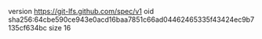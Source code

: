 version https://git-lfs.github.com/spec/v1
oid sha256:64cbe590ce943e0acd16baa7851c66ad04462465335f43424ec9b7135cf634bc
size 16
